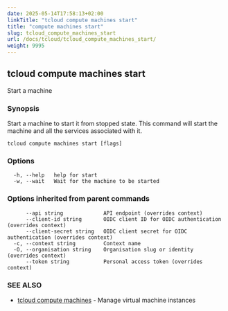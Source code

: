 ```yaml
---
date: 2025-05-14T17:58:13+02:00
linkTitle: "tcloud compute machines start"
title: "compute machines start"
slug: tcloud_compute_machines_start
url: /docs/tcloud/tcloud_compute_machines_start/
weight: 9995
---
```

## tcloud compute machines start

Start a machine

### Synopsis

Start a machine to start it from stopped state. This command will start the machine and all the services associated with it.

```
tcloud compute machines start [flags]
```

### Options

```
  -h, --help   help for start
  -w, --wait   Wait for the machine to be started
```

### Options inherited from parent commands

```
      --api string             API endpoint (overrides context)
      --client-id string       OIDC client ID for OIDC authentication (overrides context)
      --client-secret string   OIDC client secret for OIDC authentication (overrides context)
  -c, --context string         Context name
  -O, --organisation string    Organisation slug or identity (overrides context)
      --token string           Personal access token (overrides context)
```

### SEE ALSO

* [tcloud compute machines](/docs/tcloud/tcloud_compute_machines/)	 - Manage virtual machine instances

